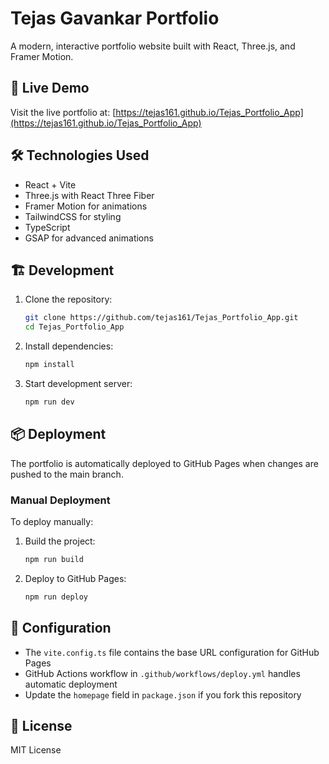 # Tejas Gavankar Portfolio

A modern, interactive portfolio website built with React, Three.js, and Framer Motion.

## 🚀 Live Demo

Visit the live portfolio at: [https://tejas161.github.io/Tejas_Portfolio_App](https://tejas161.github.io/Tejas_Portfolio_App)

## 🛠️ Technologies Used

- React + Vite
- Three.js with React Three Fiber
- Framer Motion for animations
- TailwindCSS for styling
- TypeScript
- GSAP for advanced animations

## 🏗️ Development

1. Clone the repository:
   ```bash
   git clone https://github.com/tejas161/Tejas_Portfolio_App.git
   cd Tejas_Portfolio_App
   ```

2. Install dependencies:
   ```bash
   npm install
   ```

3. Start development server:
   ```bash
   npm run dev
   ```

## 📦 Deployment

The portfolio is automatically deployed to GitHub Pages when changes are pushed to the main branch.

### Manual Deployment

To deploy manually:

1. Build the project:
   ```bash
   npm run build
   ```

2. Deploy to GitHub Pages:
   ```bash
   npm run deploy
   ```

## 🔧 Configuration

- The `vite.config.ts` file contains the base URL configuration for GitHub Pages
- GitHub Actions workflow in `.github/workflows/deploy.yml` handles automatic deployment
- Update the `homepage` field in `package.json` if you fork this repository

## 📝 License

MIT License
